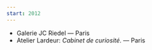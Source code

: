 ```yaml
---
start: 2012
---
```


- Galerie JC Riedel — Paris
- Atelier Lardeur: _Cabinet de curiosité_. — Paris
